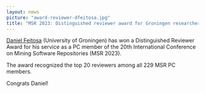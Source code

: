 ```yaml
---
layout: news
picture: "award-reviewer-dfeitosa.jpg"
title: "MSR 2023: Distinguished reviewer award for Groningen researcher"
---
```


[Daniel Feitosa](https://www.rug.nl/staff/d.feitosa/?lang=en) (University of Groningen) has won a Distinguished Reviewer Award for his service as a PC member of the 20th International Conference on Mining Software Repositories (MSR 2023). 

The award recognized the top 20 reviewers among all 229 MSR PC members.

Congrats Daniel!

